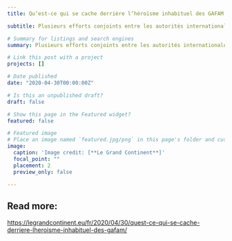 ```yaml
---
title: Qu’est-ce qui se cache derrière l’héroïsme inhabituel des GAFAM ?

subtitle: Plusieurs efforts conjoints entre les autorités internationales et les entreprises technologiques tentent de réduire la propagation du coronavirus. Cependant, comme les économies mondiales arrivent à un état de fatigue avec cette pandémie, les géants de la technologie eux-mêmes ne semblent pas immunisés. Des programmes de Big Data à grande échelle et des collaborations entre ennemis jurés ont eu lieu, mais qu'est-ce qui se cache derrière ce prétendu héroïsme inhabituel ?

# Summary for listings and search engines
summary: Plusieurs efforts conjoints entre les autorités internationales et les entreprises technologiques tentent de réduire la propagation du coronavirus. Cependant, comme les économies mondiales arrivent à un état de fatigue avec cette pandémie, les géants de la technologie eux-mêmes ne semblent pas immunisés. Des programmes de Big Data à grande échelle et des collaborations entre ennemis jurés ont eu lieu, mais qu'est-ce qui se cache derrière ce prétendu héroïsme inhabituel ?

# Link this post with a project
projects: []

# Date published
date: "2020-04-30T00:00:00Z"

# Is this an unpublished draft?
draft: false

# Show this page in the Featured widget?
featured: false

# Featured image
# Place an image named `featured.jpg/png` in this page's folder and customize its options here.
image:
  caption: 'Image credit: [**Le Grand Continent**]'
  focal_point: ""
  placement: 2
  preview_only: false

---
```


## Read more:
https://legrandcontinent.eu/fr/2020/04/30/quest-ce-qui-se-cache-derriere-lheroisme-inhabituel-des-gafam/
